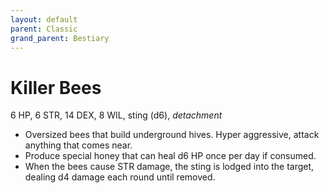 ```yaml
---
layout: default
parent: Classic
grand_parent: Bestiary
---
```


# Killer Bees

6 HP, 6 STR, 14 DEX, 8 WIL, sting (d6), _detachment_

- Oversized bees that build underground hives. Hyper aggressive, attack anything that comes near.
- Produce special honey that can heal d6 HP once per day if consumed.
- When the bees cause STR damage, the sting is lodged into the target, dealing d4 damage each round until removed.
